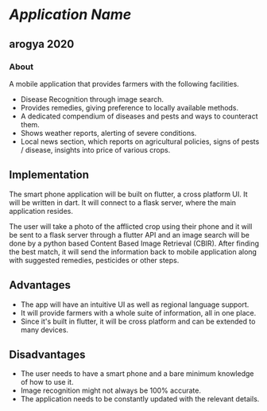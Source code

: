 # *Application Name*
## arogya 2020

### About
A mobile application that provides farmers with the following facilities.

- Disease Recognition through image search.
- Provides remedies, giving preference to locally available methods.
- A dedicated compendium of diseases and pests and ways to counteract them.
- Shows weather reports, alerting of severe conditions.
- Local news section, which reports on agricultural policies, signs of pests / disease, insights into price of various crops.

## Implementation
The smart phone application will be built on flutter, a cross platform UI. It will be written in dart.
It will connect to a flask server, where the main application resides. 

The user will take a photo of the afflicted crop using their phone and it will be sent to a flask server through a flutter API 
and an image search will be done by a python based Content Based Image Retrieval (CBIR). After finding the best match, it will 
send the information back to mobile application along with suggested remedies, pesticides or other steps.

## Advantages
- The app will have an intuitive UI as well as regional language support.
- It will provide farmers with a whole suite of information, all in one place.
- Since it's built in flutter, it will be cross platform and can be extended to many devices.

## Disadvantages
- The user needs to have a smart phone and a bare minimum knowledge of how to use it.
- Image recognition might not always be 100% accurate.
- The application needs to be constantly updated with the relevant details.
